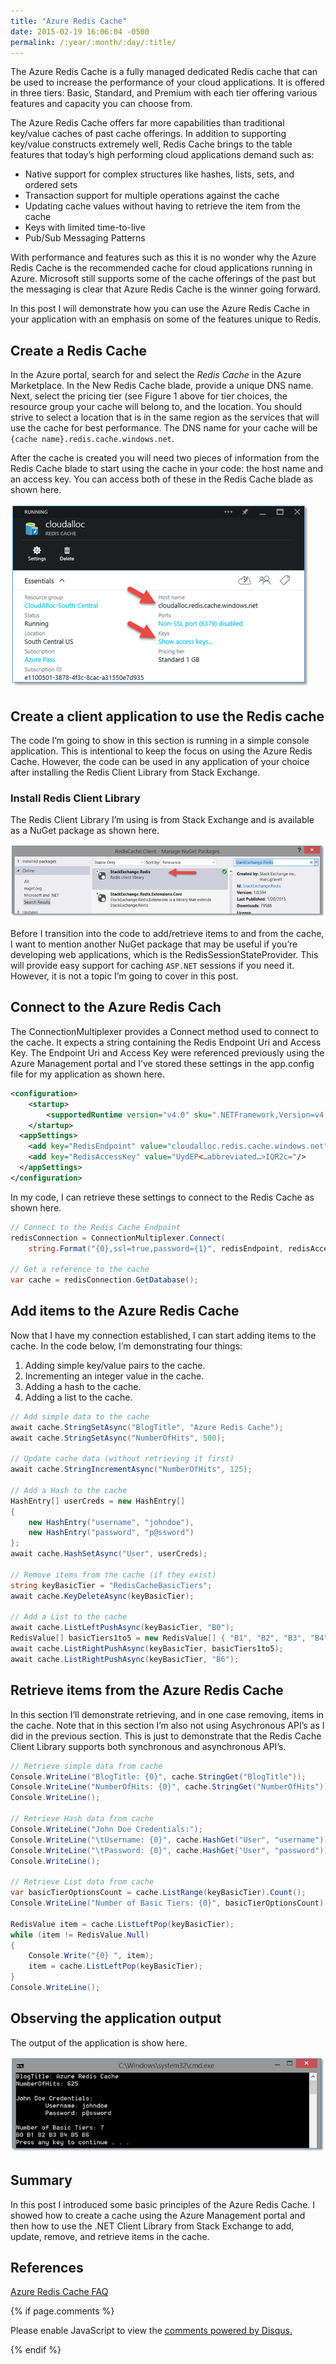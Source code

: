 ```yaml
---
title: "Azure Redis Cache"
date: 2015-02-19 16:06:04 -0500
permalink: /:year/:month/:day/:title/
---
```


The Azure Redis Cache is a fully managed dedicated Redis cache that can be used to increase the performance of your cloud applications. It is offered in three tiers: Basic, Standard, and Premium with each tier offering various features and capacity you can choose from.

The Azure Redis Cache offers far more capabilities than traditional key/value caches of past cache offerings. In addition to supporting key/value constructs extremely well, Redis Cache brings to the table features that today’s high performing cloud applications demand such as:

* Native support for complex structures like hashes, lists, sets, and ordered sets
* Transaction support for multiple operations against the cache
* Updating cache values without having to retrieve the item from the cache
* Keys with limited time-to-live
* Pub/Sub Messaging Patterns

With performance and features such as this it is no wonder why the Azure Redis Cache is the recommended cache for cloud applications running in Azure. Microsoft still supports some of the cache offerings of the past but the messaging is clear that Azure Redis Cache is the winner going forward.

In this post I will demonstrate how you can use the Azure Redis Cache in your application with an emphasis on some of the features unique to Redis.

## Create a Redis Cache ##

In the Azure portal, search for and select the *Redis Cache* in the Azure Marketplace.  In the New Redis Cache blade, provide a unique DNS name. Next, select the pricing tier (see Figure 1 above for tier choices, the resource group your cache will belong to, and the location. You should strive to select a location that is in the same region as the services that will use the cache for best performance. The DNS name for your cache will be `{cache name}.redis.cache.windows.net`.

After the cache is created you will need two pieces of information from the Redis Cache blade to start using the cache in your code: the host name and an access key. You can access both of these in the Redis Cache blade as shown here.

![Redis Cache Blade](/assets/img/azure-redis-cache-01.png)

## Create a client application to use the Redis cache ##

The code I’m going to show in this section is running in a simple console application. This is intentional to keep the focus on using the Azure Redis Cache. However, the code can be used in any application of your choice after installing the Redis Client Library from Stack Exchange.

### Install Redis Client Library ###

The Redis Client Library I’m using is from Stack Exchange and is available as a NuGet package as shown here.

![Redis Client Library](/assets/img/azure-redis-cache-02.png)

Before I transition into the code to add/retrieve items to and from the cache, I want to mention another NuGet package that may be useful if you’re developing web applications, which is the RedisSessionStateProvider. This will provide easy support for caching `ASP.NET` sessions if you need it. However, it is not a topic I’m going to cover in this post.

## Connect to the Azure Redis Cach ##

The ConnectionMultiplexer provides a Connect method used to connect to the cache. It expects a string containing the Redis Endpoint Uri and Access Key. The Endpoint Uri and Access Key were referenced previously using the Azure Management portal and I’ve stored these settings in the app.config file for my application as shown here.

```xml
<configuration>
    <startup>
        <supportedRuntime version="v4.0" sku=".NETFramework,Version=v4.5" />
    </startup>
  <appSettings>
    <add key="RedisEndpoint" value="cloudalloc.redis.cache.windows.net"/>
    <add key="RedisAccessKey" value="UydEP<…abbreviated…>IQR2c="/>
  </appSettings>
</configuration>
```

In my code, I can retrieve these settings to connect to the Redis Cache as shown here.

```c#
// Connect to the Redis Cache Endpoint
redisConnection = ConnectionMultiplexer.Connect(
    string.Format("{0},ssl=true,password={1}", redisEndpoint, redisAccessKey));
 
// Get a reference to the cache
var cache = redisConnection.GetDatabase();
```

## Add items to the Azure Redis Cache ##

Now that I have my connection established, I can start adding items to the cache. In the code below, I’m demonstrating four things:

1. Adding simple key/value pairs to the cache.
2. Incrementing an integer value in the cache.
3. Adding a hash to the cache.
4. Adding a list to the cache.

```c#
// Add simple data to the cache
await cache.StringSetAsync("BlogTitle", "Azure Redis Cache");
await cache.StringSetAsync("NumberOfHits", 500);
 
// Update cache data (without retrieving it first)
await cache.StringIncrementAsync("NumberOfHits", 125);
 
// Add a Hash to the cache
HashEntry[] userCreds = new HashEntry[]
{
    new HashEntry("username", "johndoe"),
    new HashEntry("password", "p@ssword")
};
await cache.HashSetAsync("User", userCreds);
 
// Remove items from the cache (if they exist)
string keyBasicTier = "RedisCacheBasicTiers";
await cache.KeyDeleteAsync(keyBasicTier);
 
// Add a List to the cache
await cache.ListLeftPushAsync(keyBasicTier, "B0");
RedisValue[] basicTiers1to5 = new RedisValue[] { "B1", "B2", "B3", "B4", "B5"};
await cache.ListRightPushAsync(keyBasicTier, basicTiers1to5);
await cache.ListRightPushAsync(keyBasicTier, "B6");
```

## Retrieve items from the Azure Redis Cache ##

In this section I’ll demonstrate retrieving, and in one case removing, items in the cache. Note that in this section I’m also not using Asychronous API’s as I did in the previous section. This is just to demonstrate that the Redis Cache Client Library supports both synchronous and asynchronous API’s.

```c#
// Retrieve simple data from cache
Console.WriteLine("BlogTitle: {0}", cache.StringGet("BlogTitle"));
Console.WriteLine("NumberOfHits: {0}", cache.StringGet("NumberOfHits"));
Console.WriteLine();
 
// Retrieve Hash data from cache
Console.WriteLine("John Doe Credentials:");
Console.WriteLine("\tUsername: {0}", cache.HashGet("User", "username"));
Console.WriteLine("\tPassword: {0}", cache.HashGet("User", "password"));
Console.WriteLine();
 
// Retrieve List data from cache
var basicTierOptionsCount = cache.ListRange(keyBasicTier).Count();
Console.WriteLine("Number of Basic Tiers: {0}", basicTierOptionsCount);
 
RedisValue item = cache.ListLeftPop(keyBasicTier);
while (item != RedisValue.Null)
{
    Console.Write("{0} ", item);
    item = cache.ListLeftPop(keyBasicTier);
}
Console.WriteLine();
```

## Observing the application output ##
 
The output of the application is show here.

![Application Output](/assets/img/azure-redis-cache-03.png)

## Summary ##

In this post I introduced some basic principles of the Azure Redis Cache. I showed how to create a cache using the Azure Management portal and then how to use the .NET Client Library from Stack Exchange to add, update, remove, and retrieve items in the cache.

## References ##

[Azure Redis Cache FAQ](https://docs.microsoft.com/en-us/azure/redis-cache/cache-faq)

{% if page.comments %}
<div id="disqus_thread"></div>
<script>

/**
*  RECOMMENDED CONFIGURATION VARIABLES: EDIT AND UNCOMMENT THE SECTION BELOW TO INSERT DYNAMIC VALUES FROM YOUR PLATFORM OR CMS.
*  LEARN WHY DEFINING THESE VARIABLES IS IMPORTANT: https://disqus.com/admin/universalcode/#configuration-variables*/
/*
var disqus_config = function () {
this.page.url = "{{ site.baseurl }}";  // Replace PAGE_URL with your page's canonical URL variable
this.page.identifier = "{{ page.url }}"; // Replace PAGE_IDENTIFIER with your page's unique identifier variable
};
*/
(function() { // DON'T EDIT BELOW THIS LINE
var d = document, s = d.createElement('script');
s.src = 'https://rickrainey.disqus.com/embed.js';
s.setAttribute('data-timestamp', +new Date());
(d.head || d.body).appendChild(s);
})();
</script>
<noscript>Please enable JavaScript to view the <a href="https://disqus.com/?ref_noscript">comments powered by Disqus.</a></noscript>
                            
{% endif %}